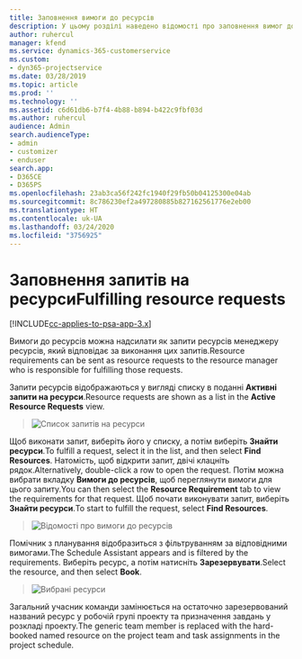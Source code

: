 ```yaml
---
title: Заповнення вимоги до ресурсів
description: У цьому розділі наведено відомості про заповнення вимог до ресурсів.
author: ruhercul
manager: kfend
ms.service: dynamics-365-customerservice
ms.custom:
- dyn365-projectservice
ms.date: 03/28/2019
ms.topic: article
ms.prod: ''
ms.technology: ''
ms.assetid: c6d61db6-b7f4-4b88-b894-b422c9fbf03d
ms.author: ruhercul
audience: Admin
search.audienceType:
- admin
- customizer
- enduser
search.app:
- D365CE
- D365PS
ms.openlocfilehash: 23ab3ca56f242fc1940f29fb50b04125300e04ab
ms.sourcegitcommit: 8c786230ef2a497280885b827162561776e2eb00
ms.translationtype: HT
ms.contentlocale: uk-UA
ms.lasthandoff: 03/24/2020
ms.locfileid: "3756925"
---
```

# <a name="fulfilling-resource-requests"></a><span data-ttu-id="7743f-103">Заповнення запитів на ресурси</span><span class="sxs-lookup"><span data-stu-id="7743f-103">Fulfilling resource requests</span></span>

[!INCLUDE[cc-applies-to-psa-app-3.x](../includes/cc-applies-to-psa-app-3x.md)]

<span data-ttu-id="7743f-104">Вимоги до ресурсів можна надсилати як запити ресурсів менеджеру ресурсів, який відповідає за виконання цих запитів.</span><span class="sxs-lookup"><span data-stu-id="7743f-104">Resource requirements can be sent as resource requests to the resource manager who is responsible for fulfilling those requests.</span></span>

<span data-ttu-id="7743f-105">Запити ресурсів відображаються у вигляді списку в поданні **Активні запити на ресурси**.</span><span class="sxs-lookup"><span data-stu-id="7743f-105">Resource requests are shown as a list in the **Active Resource Requests** view.</span></span>

> ![Список запитів на ресурси](media/Resource-Management-image59.png)

<span data-ttu-id="7743f-107">Щоб виконати запит, виберіть його у списку, а потім виберіть **Знайти ресурси**.</span><span class="sxs-lookup"><span data-stu-id="7743f-107">To fulfill a request, select it in the list, and then select **Find Resources**.</span></span> <span data-ttu-id="7743f-108">Натомість, щоб відкрити запит, двічі клацніть рядок.</span><span class="sxs-lookup"><span data-stu-id="7743f-108">Alternatively, double-click a row to open the request.</span></span> <span data-ttu-id="7743f-109">Потім можна вибрати вкладку **Вимоги до ресурсів**, щоб переглянути вимоги для цього запиту.</span><span class="sxs-lookup"><span data-stu-id="7743f-109">You can then select the **Resource Requirement** tab to view the requirements for that request.</span></span> <span data-ttu-id="7743f-110">Щоб почати виконувати запит, виберіть **Знайти ресурси**.</span><span class="sxs-lookup"><span data-stu-id="7743f-110">To start to fulfill the request, select **Find Resources**.</span></span>

> ![Відомості про вимоги до ресурсів](media/Resource-Management-image60.png)

<span data-ttu-id="7743f-112">Помічник з планування відобразиться з фільтруванням за відповідними вимогами.</span><span class="sxs-lookup"><span data-stu-id="7743f-112">The Schedule Assistant appears and is filtered by the requirements.</span></span> <span data-ttu-id="7743f-113">Виберіть ресурс, а потім натисніть **Зарезервувати**.</span><span class="sxs-lookup"><span data-stu-id="7743f-113">Select the resource, and then select **Book**.</span></span>

> ![Вибрані ресурси](media/Resource-Management-image61.png)

<span data-ttu-id="7743f-115">Загальний учасник команди замінюється на остаточно зарезервований названий ресурс у робочій групі проекту та призначення завдань у розкладі проекту.</span><span class="sxs-lookup"><span data-stu-id="7743f-115">The generic team member is replaced with the hard-booked named resource on the project team and task assignments in the project schedule.</span></span>
